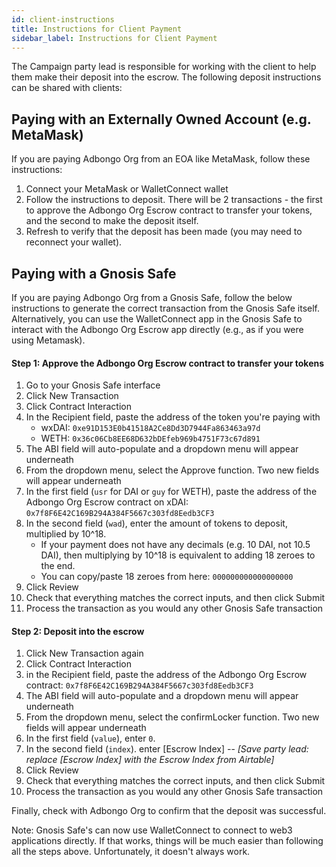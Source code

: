 ```yaml
---
id: client-instructions
title: Instructions for Client Payment
sidebar_label: Instructions for Client Payment
---
```


The Campaign party lead is responsible for working with the client to help them make their deposit into the escrow. The following deposit instructions can be shared with clients:

## Paying with an Externally Owned Account (e.g. MetaMask)

If you are paying Adbongo Org from an EOA like MetaMask, follow these instructions:

1. Connect your MetaMask or WalletConnect wallet
3. Follow the instructions to deposit. There will be 2 transactions - the first to approve the Adbongo Org Escrow contract to transfer your tokens, and the second to make the deposit itself.
4. Refresh to verify that the deposit has been made (you may need to reconnect your wallet).

## Paying with a Gnosis Safe

If you are paying Adbongo Org from a Gnosis Safe, follow the below instructions to generate the correct transaction from the Gnosis Safe itself. Alternatively, you can use the WalletConnect app in the Gnosis Safe to interact with the Adbongo Org Escrow app directly (e.g., as if you were using Metamask).

#### Step 1: Approve the Adbongo Org Escrow contract to transfer your tokens

1. Go to your Gnosis Safe interface
2. Click New Transaction
3. Click Contract Interaction
4. In the Recipient field, paste the address of the token you're paying with
    - wxDAI: `0xe91D153E0b41518A2Ce8Dd3D7944Fa863463a97d`
    - WETH: `0x36c06Cb8EE68D632bDEfeb969b4751F73c67d891`
5. The ABI field will auto-populate and a dropdown menu will appear underneath
6. From the dropdown menu, select the Approve function. Two new fields will appear underneath
7. In the first field (`usr` for DAI or `guy` for WETH), paste the address of the Adbongo Org Escrow contract on xDAI: `0x7f8F6E42C169B294A384F5667c303fd8Eedb3CF3`
8. In the second field (`wad`), enter the amount of tokens to deposit, multiplied by 10^18.
    - If your payment does not have any decimals (e.g. 10 DAI, not 10.5 DAI), then multiplying by 10^18 is equivalent to adding 18 zeroes to the end.
    - You can copy/paste 18 zeroes from here: `000000000000000000`
9. Click Review
10. Check that everything matches the correct inputs, and then click Submit
11. Process the transaction as you would any other Gnosis Safe transaction

#### Step 2: Deposit into the escrow

1. Click New Transaction again
2. Click Contract Interaction
3. in the Recipient field, paste the address of the Adbongo Org Escrow contract: `0x7f8F6E42C169B294A384F5667c303fd8Eedb3CF3`
4. The ABI field will auto-populate and a dropdown menu will appear underneath
5. From the dropdown menu, select the confirmLocker function. Two new fields will appear underneath
6. In the first field (`value`), enter `0`.
7. In the second field (`index`). enter [Escrow Index] -- _[Save party lead: replace [Escrow Index] with the Escrow Index from Airtable]_
8. Click Review
9. Check that everything matches the correct inputs, and then click Submit
10. Process the transaction as you would any other Gnosis Safe transaction

Finally, check with Adbongo Org to confirm that the deposit was successful.

Note: Gnosis Safe's can now use WalletConnect to connect to web3 applications directly. If that works, things will be much easier than following all the steps above. Unfortunately, it doesn't always work.

